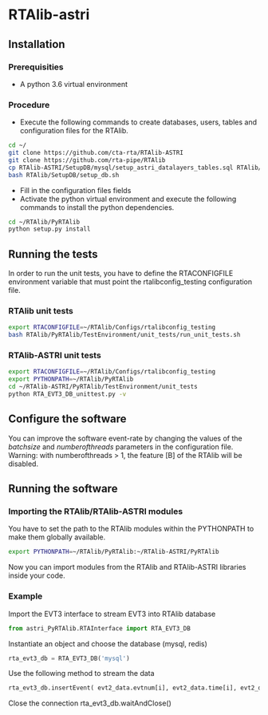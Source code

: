 # RTAlib-astri

## Installation

### Prerequisities
* A python 3.6 virtual environment

### Procedure
* Execute the following commands to create databases, users, tables and configuration files for the RTAlib.
```bash
cd ~/
git clone https://github.com/cta-rta/RTAlib-ASTRI
git clone https://github.com/rta-pipe/RTAlib
cp RTAlib-ASTRI/SetupDB/mysql/setup_astri_datalayers_tables.sql RTAlib/SetupDB/mysql/
bash RTAlib/SetupDB/setup_db.sh
```
* Fill in the configuration files fields
* Activate the python virtual environment and execute the following commands to install the python dependencies.
```bash
cd ~/RTAlib/PyRTAlib
python setup.py install
```
## Running the tests
In order to run the unit tests, you have to define the RTACONFIGFILE environment variable that must point the rtalibconfig_testing configuration file.

### RTAlib unit tests
```bash
export RTACONFIGFILE=~/RTAlib/Configs/rtalibconfig_testing
bash RTAlib/PyRTAlib/TestEnvironment/unit_tests/run_unit_tests.sh
```

### RTAlib-ASTRI unit tests
```bash
export RTACONFIGFILE=~/RTAlib/Configs/rtalibconfig_testing
export PYTHONPATH=~/RTAlib/PyRTAlib
cd ~/RTAlib-ASTRI/PyRTAlib/TestEnvironment/unit_tests
python RTA_EVT3_DB_unittest.py -v
```

## Configure the software
You can improve the software event-rate by changing the values of the *batchsize* and *numberofthreads* parameters in the configuration file.
Warning: with numberofthreads > 1, the feature [B] of the RTAlib will be disabled.

## Running the software

### Importing the RTAlib/RTAlib-ASTRI modules
You have to set the path to the RTAlib modules within the PYTHONPATH to make them globally available.
```bash
export PYTHONPATH=~/RTAlib/PyRTAlib:~/RTAlib-ASTRI/PyRTAlib
```
Now you can import modules from the RTAlib and RTAlib-ASTRI libraries inside your code.

### Example

Import the EVT3 interface to stream EVT3 into RTAlib database
```python
from astri_PyRTAlib.RTAInterface import RTA_EVT3_DB
```

Instantiate an object and choose the database (mysql, redis)
```python
rta_evt3_db = RTA_EVT3_DB('mysql')
```

Use the following method to stream the data
```python
rta_evt3_db.insertEvent( evt2_data.evtnum[i], evt2_data.time[i], evt2_data.ra[i], ..)
```

Close the connection
rta_evt3_db.waitAndClose()

